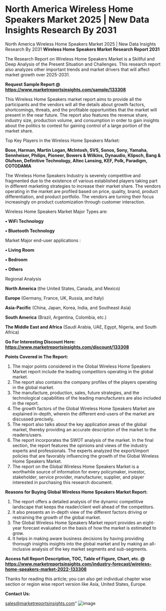 # North America Wireless Home Speakers Market 2025 | New Data Insights Research By 2031
North America Wireless Home Speakers Market 2025 | New Data Insights Research By 2031
<strong>Wireless Home Speakers Market Research Report 2031</strong>

The Research Report on Wireless Home Speakers Market is a Skillful and Deep Analysis of the Present Situation and Challenges. This research report also analyzes other important trends and market drivers that will affect market growth over 2025-2031.

<strong>Request Sample Report @ <a href=https://www.marketreportsinsights.com/sample/133308>https://www.marketreportsinsights.com/sample/133308</a></strong>

This Wireless Home Speakers market report aims to provide all the participants and the vendors will all the details about growth factors, shortcomings, threats, and the profitable opportunities that the market will present in the near future. The report also features the revenue share, industry size, production volume, and consumption in order to gain insights about the politics to contest for gaining control of a large portion of the market share.

Top Key Players in the Wireless Home Speakers Market:

<strong>Bose, Harman, Martin Logan, McIntosh, SVS, Sonos, Sony, Yamaha, Sennheiser, Philips, Pioneer, Bowers & Wilkins, Dynaudio, Klipsch, Bang & Olufsen, Definitive Technology, Altec Lansing, KEF, Polk, Paradigm, COTODAMA</strong>

The Wireless Home Speakers Industry is severely competitive and fragmented due to the existence of various established players taking part in different marketing strategies to increase their market share. The vendors operating in the market are profiled based on price, quality, brand, product differentiation, and product portfolio. The vendors are turning their focus increasingly on product customization through customer interaction.

Wireless Home Speakers Market Major Types are:

<strong>• WiFi Technology

• Bluetooth Technology</strong>

Market Major end-user applications :

<strong>• Living Room

• Bedroom

• Others</strong>

Regional Analysis

</u><strong><b>North America</b></strong> (the United States, Canada, and Mexico)

<strong><b>Europe </b></strong>(Germany, France, UK, Russia, and Italy)

<strong><b>Asia-Pacific</b></strong> (China, Japan, Korea, India, and Southeast Asia)

<strong><b>South America</b></strong> (Brazil, Argentina, Colombia, etc.)

<strong><b>The Middle East and Africa</b></strong> (Saudi Arabia, UAE, Egypt, Nigeria, and South Africa)

<strong>Go For Interesting Discount Here: <a href=https://www.marketreportsinsights.com/discount/133308>https://www.marketreportsinsights.com/discount/133308</a></strong>

<strong>Points Covered in The Report:</strong>
<ol>
  <li>The major points considered in the Global Wireless Home Speakers Market report include the leading competitors operating in the global market.</li>
  <li>The report also contains the company profiles of the players operating in the global market.</li>
  <li>The manufacture, production, sales, future strategies, and the technological capabilities of the leading manufacturers are also included in the report.</li>
  <li>The growth factors of the Global Wireless Home Speakers Market are explained in-depth, wherein the different end-users of the market are discussed precisely.</li>
  <li>The report also talks about the key application areas of the global market, thereby providing an accurate description of the market to the readers/users.</li>
  <li>The report incorporates the SWOT analysis of the market. In the final section, the report features the opinions and views of the industry experts and professionals. The experts analyzed the export/import policies that are favorably influencing the growth of the Global Wireless Home Speakers Market.</li>
  <li>The report on the Global Wireless Home Speakers Market is a worthwhile source of information for every policymaker, investor, stakeholder, service provider, manufacturer, supplier, and player interested in purchasing this research document.</li>
</ol>
<strong>Reasons for Buying Global Wireless Home Speakers Market Report:</strong>

<ol>
  <li>The report offers a detailed analysis of the dynamic competitive landscape that keeps the reader/client well ahead of the competitors.</li>
  <li>It also presents an in-depth view of the different factors driving or restraining the growth of the global market.</li>
  <li>The Global Wireless Home Speakers Market report provides an eight-year forecast evaluated on the basis of how the market is estimated to grow.</li>
  <li>It helps in making aware business decisions by having providing thorough insights insights into the global market and by making an all-inclusive analysis of the key market segments and sub-segments.</li>
</ol>
<strong>Access full Report Description, TOC, Table of Figure, Chart, etc. @ <a href=https://www.marketreportsinsights.com/industry-forecast/wireless-home-speakers-market-2022-133308>https://www.marketreportsinsights.com/industry-forecast/wireless-home-speakers-market-2022-133308</a></strong>


Thanks for reading this article; you can also get individual chapter wise section or region wise report version like Asia, United States, Europe.

<strong>Contact Us:</strong>

sales@marketreportsinsights.com"
![image](https://github.com/user-attachments/assets/caab495b-04a2-4886-9f4d-a0c5206c1ab4)
